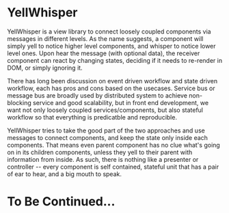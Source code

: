 # YellWhisper

YellWhisper is a view library to connect loosely coupled components via messages in different levels. As the name suggests, a component will simply yell to notice higher level components, and whisper to notice lower level ones. Upon hear the message (with optional data), the receiver component can react by changing states, deciding if it needs to re-render in DOM, or simply ignoring it. 

There has long been discussion on event driven workflow and state driven workflow, each has pros and cons based on the usecases. Service bus or message bus are broadly used by distributed system to achieve non-blocking service and good scalability, but in front end development, we want not only loosely coupled services/components, but also stateful workflow so that everything is predicatble and reproducible. 

YellWhisper tries to take the good part of the two approaches and use messages to connect components, and keep the state only inside each components. That means even parent component has no clue what's going on in its children components, unless they yell to their parent with information from inside. As such, there is nothing like a presenter or controller -- every component is self contained, stateful unit that has a pair of ear to hear, and a big mouth to speak. 

# To Be Continued...
